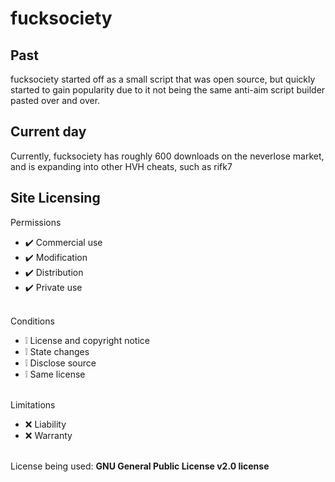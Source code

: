 # fucksociety

## Past
fucksociety started off as a small script that was open source, but quickly started to gain popularity due to it not being the same anti-aim script builder pasted over and over.

## Current day
Currently, fucksociety has roughly 600 downloads on the neverlose market, and is expanding into other HVH cheats, such as rifk7


## Site Licensing 
Permissions
* ✔️ Commercial use
* ✔️ Modification
* ✔️ Distribution
* ✔️ Private use
<br></br>

Conditions
* ❕ License and copyright notice
* ❕ State changes
* ❕ Disclose source
* ❕ Same license
<br></br>

Limitations
* ❌ Liability
* ❌ Warranty
<br></br>

License being used: **GNU General Public License v2.0 license**
